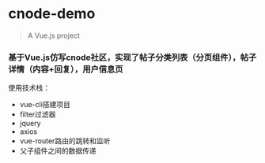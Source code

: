 # cnode-demo

> A Vue.js project

### 基于Vue.js仿写cnode社区，实现了帖子分类列表（分页组件），帖子详情（内容+回复），用户信息页
使用技术栈：
* vue-cli搭建项目
* filter过滤器
* jquery
* axios
* vue-router路由的跳转和监听
* 父子组件之间的数据传递
